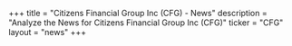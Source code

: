 +++
title = "Citizens Financial Group Inc (CFG) - News"
description = "Analyze the News for Citizens Financial Group Inc (CFG)"
ticker = "CFG"
layout = "news"
+++

